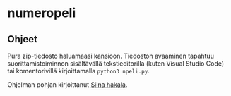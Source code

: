 # numeropeli
## Ohjeet

Pura zip-tiedosto haluamaasi kansioon. Tiedoston avaaminen tapahtuu suorittamistoiminnon sisältävällä tekstieditorilla (kuten Visual Studio Code) tai komentorivillä kirjoittamalla ``python3 npeli.py``. 


Ohjelman pohjan kirjoittanut [Siina hakala](https://github.com/Siiha/). 
